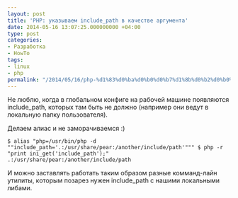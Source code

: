 ```yaml
---
layout: post
title: 'PHP: указываем include_path в качестве аргумента'
date: 2014-05-16 13:07:25.000000000 +04:00
type: post
categories:
- Разработка
- HowTo
tags:
- linux
- php
permalink: "/2014/05/16/php-%d1%83%d0%ba%d0%b0%d0%b7%d1%8b%d0%b2%d0%b0%d0%b5%d0%bc-include_path-%d0%b2-%d0%ba%d0%b0%d1%87%d0%b5%d1%81%d1%82%d0%b2%d0%b5-%d0%b0%d1%80%d0%b3%d1%83%d0%bc%d0%b5%d0%bd%d1%82%d0%b0/"
---
```

Не люблю, когда в глобальном конфиге на рабочей машине появляются include_path, которых там быть не должно (например они ведут в локальную папку пользователя).

Делаем алиас и не заморачиваемся :)

```
$ alias "php=/usr/bin/php -d ""include_path='.:/usr/share/pear:/another/include/path'""" $ php -r "print ini_get('include_path');" .:/usr/share/pear:/another/include/path
```

И можно заставлять работать таким образом разные комманд-лайн утилиты, которым позарез нужен include_path с нашими локальными либами.

